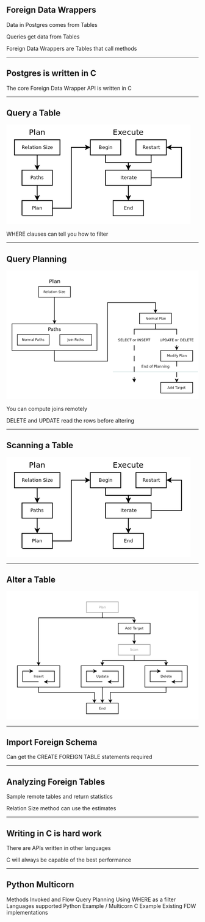 ##  Foreign Data Wrappers

Data in Postgres comes from Tables

Queries get data from Tables

Foreign Data Wrappers are Tables that call methods

---

##  Postgres is written in C

The core Foreign Data Wrapper API is written in C

---

##  Query a Table

![Query Flow Chart](resources/fdw-query.png)

WHERE clauses can tell you how to filter

---

##  Query Planning

![Plan Flow Chart](resources/fdw-plan.png)

You can compute joins remotely

DELETE and UPDATE read the rows before altering

---

##  Scanning a Table

![Scan Flow Chart](resources/fdw-scan.png)

---

##  Alter a Table

![Alter Flow Chart](resources/fdw-alter.png)

---

##  Import Foreign Schema

Can get the CREATE FOREIGN TABLE statements required

---

##  Analyzing Foreign Tables

Sample remote tables and return statistics

Relation Size method can use the estimates

---

##  Writing in C is hard work

There are APIs written in other languages

C will always be capable of the best performance

---

##  Python Multicorn



Methods Invoked and Flow
Query Planning
Using WHERE as a filter
Languages supported
Python Example / Multicorn
C Example
Existing FDW implementations
